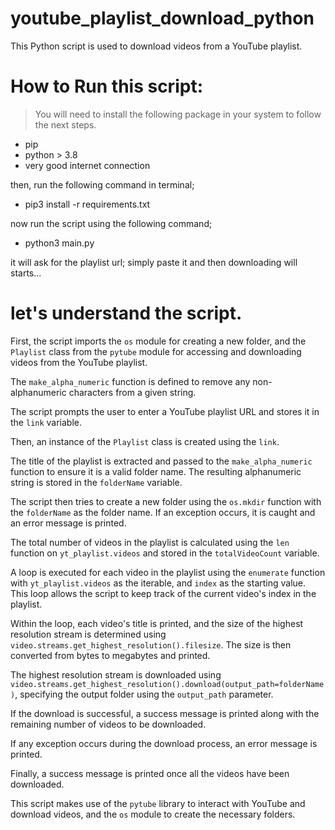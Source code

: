 # youtube_playlist_download_python
This Python script is used to download videos from a YouTube playlist.

# How to Run this script:

> You will need to install the following package in your system to follow the next steps.

- pip
- python > 3.8
- very good internet connection

then, run the following command in terminal;

- pip3 install -r requirements.txt

now run the script using the following command;

- python3 main.py

it will ask for the playlist url; simply paste it and then downloading will starts...



# let's understand the script.
First, the script imports the `os` module for creating a new folder, and the `Playlist` class from the `pytube` module for accessing and downloading videos from the YouTube playlist.

The `make_alpha_numeric` function is defined to remove any non-alphanumeric characters from a given string.

The script prompts the user to enter a YouTube playlist URL and stores it in the `link` variable.

Then, an instance of the `Playlist` class is created using the `link`.

The title of the playlist is extracted and passed to the `make_alpha_numeric` function to ensure it is a valid folder name. The resulting alphanumeric string is stored in the `folderName` variable.

The script then tries to create a new folder using the `os.mkdir` function with the `folderName` as the folder name. If an exception occurs, it is caught and an error message is printed.

The total number of videos in the playlist is calculated using the `len` function on `yt_playlist.videos` and stored in the `totalVideoCount` variable.

A loop is executed for each video in the playlist using the `enumerate` function with `yt_playlist.videos` as the iterable, and `index` as the starting value. This loop allows the script to keep track of the current video's index in the playlist.

Within the loop, each video's title is printed, and the size of the highest resolution stream is determined using `video.streams.get_highest_resolution().filesize`. The size is then converted from bytes to megabytes and printed.

The highest resolution stream is downloaded using `video.streams.get_highest_resolution().download(output_path=folderName)`, specifying the output folder using the `output_path` parameter.

If the download is successful, a success message is printed along with the remaining number of videos to be downloaded.

If any exception occurs during the download process, an error message is printed.

Finally, a success message is printed once all the videos have been downloaded.

This script makes use of the `pytube` library to interact with YouTube and download videos, and the `os` module to create the necessary folders.